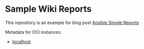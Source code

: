 # Sample Wiki Reports

This repository is an example for blog post [Ansible Simple Reports](https://chronicler.tech/ansible-simple-reports)

Metadata for OCI instances:
* [localhost](./localhost)

